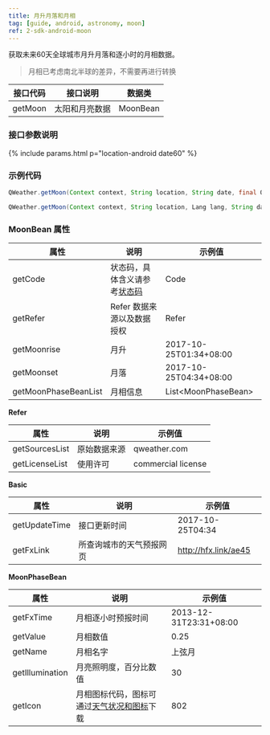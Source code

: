 ```yaml
---
title: 月升月落和月相
tag: [guide, android, astronomy, moon]
ref: 2-sdk-android-moon
---
```


获取未来60天全球城市月升月落和逐小时的月相数据。

> 月相已考虑南北半球的差异，不需要再进行转换

| 接口代码| 接口说明          | 数据类      |
| ------ | ---------- | ----------- |
| getMoon| 太阳和月亮数据  | MoonBean |

### 接口参数说明

{% include params.html p="location-android date60" %}

### 示例代码

```java
QWeather.getMoon(Context context, String location, String date, final OnResultMoonListener listener) ;

QWeather.getMoon(Context context, String location, Lang lang, String date, final OnResultMoonListener listener)                                
```

### MoonBean 属性

| 属性                 | 说明                       | 示例值                    |
| -------------------- | -------------------------- | ------------------------- |
| getCode              | 状态码，具体含义请参考[状态码](/docs/resource/status-code/)                   | Code       |
| getRefer             | Refer 数据来源以及数据授权 | Refer                     |
| getMoonrise       | 月升                   | 2017-10-25T01:34+08:00           |
| getMoonset       | 月落                   | 2017-10-25T04:34+08:00           |
| getMoonPhaseBeanList | 月相信息                   | List\<MoonPhaseBean> |

**Refer**

| 属性           | 说明         | 示例值             |
| -------------- | ------------ | ------------------ |
| getSourcesList | 原始数据来源 | qweather.com      |
| getLicenseList | 使用许可     | commercial license |

**Basic**

| 属性          | 说明                     | 示例值               |
| ------------- | ------------------------ | -------------------- |
| getUpdateTime | 接口更新时间             | 2017-10-25T04:34     |
| getFxLink     | 所查询城市的天气预报网页 | http://hfx.link/ae45 |


**MoonPhaseBean**

| 属性            | 说明                   | 示例值                 |
| --------------- | ---------------------- | ---------------------- |
| getFxTime       | 月相逐小时预报时间     | 2013-12-31T23:31+08:00 |
| getValue        | 月相数值               | 0.25                   |
| getName         | 月相名字               | 上弦月                 |
| getIllumination | 月亮照明度，百分比数值 | 30                     |
| getIcon | 月相图标代码，图标可通过[天气状况和图标](/docs/resource/icons/)下载 | 802                     |